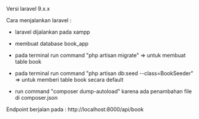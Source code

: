 Versi laravel 9.x.x

Cara menjalankan laravel :
- laravel dijalankan pada xampp

- membuat database book_app

- pada terminal run command "php artisan migrate" => untuk membuat table book

- pada terminal run command "php artisan db:seed --class=BookSeeder" => untuk memberi table book secara default

- run command "composer dump-autoload" karena ada penambahan file di composer.json

Endpoint berjalan pada : http://localhost:8000/api/book 